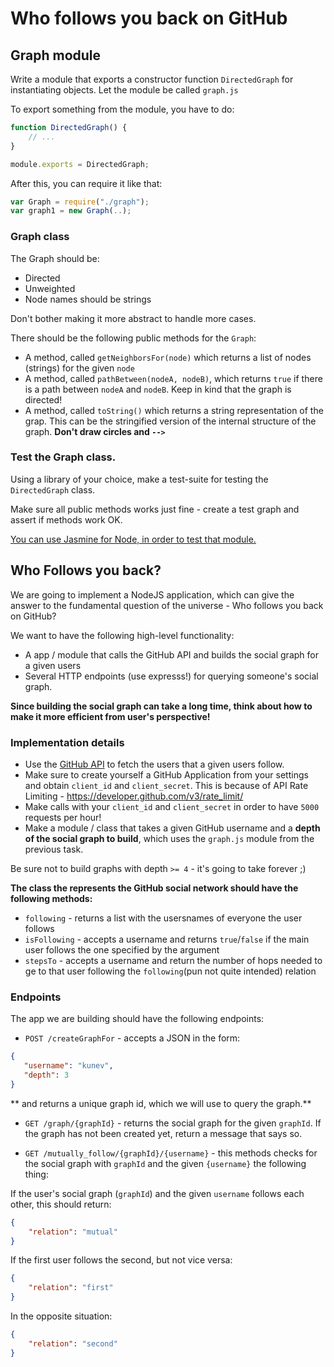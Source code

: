 # Who follows you back on GitHub

## Graph module

Write a module that exports a constructor function `DirectedGraph` for instantiating objects.
Let the module be called `graph.js`

To export something from the module, you have to do:

```javascript
function DirectedGraph() {
    // ...
}

module.exports = DirectedGraph;
```

After this, you can require it like that:

```javascript
var Graph = require("./graph");
var graph1 = new Graph(..);
```

### Graph class

The Graph should be:

* Directed
* Unweighted
* Node names should be strings

Don't bother making it more abstract to handle more cases.

There should be the following public methods for the `Graph`:

* A method, called `getNeighborsFor(node)` which returns a list of nodes (strings) for the given `node`
* A method, called `pathBetween(nodeA, nodeB)`, which returns `true` if there is a path between `nodeA` and `nodeB`. Keep in kind that the graph is directed!
* A method, called `toString()` which returns a string representation of the grap. This can be the stringified version of the internal structure of the graph. **Don't draw circles and `-->`**

### Test the Graph class.

Using a library of your choice, make a test-suite for testing the `DirectedGraph` class.

Make sure all public methods works just fine - create a test graph and assert if methods work OK.

[You can use Jasmine for Node, in order to test that module.](https://github.com/mhevery/jasmine-node)

## Who Follows you back?

We are going to implement a NodeJS application, which can give the answer to the fundamental question of the universe - Who follows you back on GitHub?

We want to have the following high-level functionality:

* A app / module that calls the GitHub API and builds the social graph for a given users
* Several HTTP endpoints (use expresss!) for querying someone's social graph.

**Since building the social graph can take a long time, think about how to make it more efficient from user's perspective!**

### Implementation details

* Use the [GitHub API](https://developer.github.com/v3/) to fetch the users that a given users follow.
* Make sure to create yourself a GitHub Application from your settings and obtain `client_id` and `client_secret`. This is because of API Rate Limiting - https://developer.github.com/v3/rate_limit/
* Make calls with your `client_id` and `client_secret` in order to have `5000` requests per hour!
* Make a module / class that takes a given GitHub username and a **depth of the social graph to build**, which uses the `graph.js` module from the previous task.

Be sure not to build graphs with depth `>= 4` - it's going to take forever ;)

**The class the represents the GitHub social network should have the following methods:**

* `following` - returns a list with the usersnames of everyone the user follows
* `isFollowing` - accepts a username and returns `true`/`false` if the main user follows the one specified by the argument
* `stepsTo` - accepts a username and return the number of hops needed to ge to that user following the `following`(pun not quite intended) relation


### Endpoints

The app we are building should have the following endpoints:

* `POST /createGraphFor` - accepts a JSON in the form:

 ```json
 {
    "username": "kunev",
    "depth": 3
}
 ```

** and returns a unique graph id, which we will use to query the graph.**

* `GET /graph/{graphId}` - returns the social graph for the given `graphId`. If the graph has not been created yet, return a message that says so.

* `GET /mutually_follow/{graphId}/{username}` - this methods checks for the social graph with `graphId` and the given `{username}` the following thing:

If the user's social graph (`graphId`) and the given `username` follows each other, this should return:

```json
{
    "relation": "mutual"
}
 ```

If the first user follows the second, but not vice versa:

```json
{
    "relation": "first"
}
```

In the opposite situation:

```json
{
    "relation": "second"
}
```
